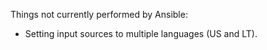 Things not currently performed by Ansible:

* Setting input sources to multiple languages (US and LT).
